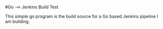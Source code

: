 #Go --> Jenkins Build Test

This simple go program is the build source for a Go based Jenkins pipeline I am building.
